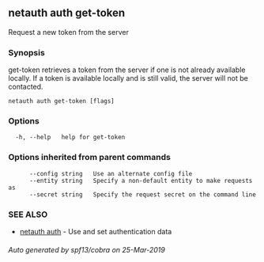## netauth auth get-token

Request a new token from the server

### Synopsis


get-token retrieves a token from the server if one is not already
available locally.  If a token is available locally and is still
valid, the server will not be contacted.

```
netauth auth get-token [flags]
```

### Options

```
  -h, --help   help for get-token
```

### Options inherited from parent commands

```
      --config string   Use an alternate config file
      --entity string   Specify a non-default entity to make requests as
      --secret string   Specify the request secret on the command line
```

### SEE ALSO

* [netauth auth](netauth_auth.md)	 - Use and set authentication data

###### Auto generated by spf13/cobra on 25-Mar-2019
